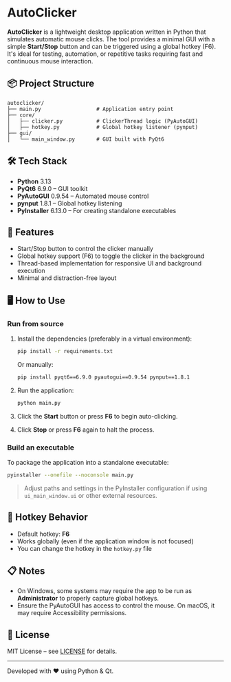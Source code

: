 # AutoClicker

**AutoClicker** is a lightweight desktop application written in Python that simulates automatic mouse clicks. The tool provides a minimal GUI with a simple **Start/Stop** button and can be triggered using a global hotkey (F6). It's ideal for testing, automation, or repetitive tasks requiring fast and continuous mouse interaction.

## 📦 Project Structure

```
autoclicker/
├── main.py                  # Application entry point
├── core/
│   ├── clicker.py           # ClickerThread logic (PyAutoGUI)
│   ├── hotkey.py            # Global hotkey listener (pynput)
├── gui/
│   └── main_window.py       # GUI built with PyQt6
```

## 🛠️ Tech Stack

- **Python** 3.13
- **PyQt6** 6.9.0 – GUI toolkit
- **PyAutoGUI** 0.9.54 – Automated mouse control
- **pynput** 1.8.1 – Global hotkey listening
- **PyInstaller** 6.13.0 – For creating standalone executables

## 🚀 Features

- Start/Stop button to control the clicker manually
- Global hotkey support (F6) to toggle the clicker in the background
- Thread-based implementation for responsive UI and background execution
- Minimal and distraction-free layout

## 🖥️ How to Use

### Run from source

1. Install the dependencies (preferably in a virtual environment):

   ```bash
   pip install -r requirements.txt
   ```

   Or manually:

   ```bash
   pip install pyqt6==6.9.0 pyautogui==0.9.54 pynput==1.8.1
   ```

2. Run the application:

   ```bash
   python main.py
   ```

3. Click the **Start** button or press **F6** to begin auto-clicking.
4. Click **Stop** or press **F6** again to halt the process.

### Build an executable

To package the application into a standalone executable:

```bash
pyinstaller --onefile --noconsole main.py
```

> Adjust paths and settings in the PyInstaller configuration if using `ui_main_window.ui` or other external resources.

## 🛑 Hotkey Behavior

- Default hotkey: **F6**
- Works globally (even if the application window is not focused)
- You can change the hotkey in the `hotkey.py` file

## 📋 Notes

- On Windows, some systems may require the app to be run as **Administrator** to properly capture global hotkeys.
- Ensure the PyAutoGUI has access to control the mouse. On macOS, it may require Accessibility permissions.

## 📄 License

MIT License – see [LICENSE](LICENSE) for details.

---

Developed with ❤️ using Python & Qt.